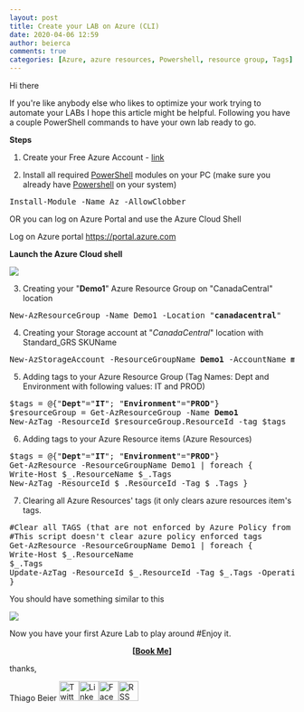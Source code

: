 ```yaml
---
layout: post
title: Create your LAB on Azure (CLI)
date: 2020-04-06 12:59
author: beierca
comments: true
categories: [Azure, azure resources, Powershell, resource group, Tags]
---
```

Hi there

If you're like anybody else who likes to optimize your work trying to automate your LABs I hope this article might be helpful. Following you have a couple PowerShell commands to have your own lab ready to go.

<strong>Steps</strong>

1. Create your Free Azure Account - <a href="https://azure.microsoft.com/en-ca/free/">link</a>

2. Install all required <a href="https://docs.microsoft.com/en-us/powershell/azure/install-az-ps?view=azps-3.7.0">PowerShell</a> modules on your PC (make sure you already have <a href="https://docs.microsoft.com/en-us/powershell/scripting/install/installing-powershell-core-on-windows?view=powershell-7">Powershell</a> on your system)
<pre>Install-Module -Name Az -AllowClobber</pre>
OR you can log on Azure Portal and use the Azure Cloud Shell

Log on Azure portal <a href="https://portal.azure.com">https://portal.azure.com</a>

<strong>Launch the Azure Cloud shell</strong>

<img src="https://thiagobeierblog.blob.core.windows.net/posts/o365/tips/120.png" />

3. Creating your "<strong>Demo1</strong>" Azure Resource Group on "CanadaCentral" location
<pre>New-AzResourceGroup -Name Demo1 -Location "<strong>canadacentral</strong>"</pre>
4. Creating your Storage account at "<em>CanadaCentral</em>" location with Standard_GRS SKUName
<pre>New-AzStorageAccount -ResourceGroupName <strong>Demo1</strong> -AccountName <strong>mystorageaccount01001</strong> -Location <strong>canadacentral</strong> -SkuName Standard_GRS</pre>
5. Adding tags to your Azure Resource Group (Tag Names: Dept and Environment with following values: IT and PROD)
<pre>$tags = @{"<strong>Dept</strong>"="<strong>IT</strong>"; "<strong>Environment</strong>"="<strong>PROD</strong>"}
$resourceGroup = Get-AzResourceGroup -Name <strong>Demo1</strong>
New-AzTag -ResourceId $resourceGroup.ResourceId -tag $tags</pre>
6. Adding tags to your Azure Resource items (Azure Resources)
<pre>$tags = @{"<strong>Dept</strong>"="<strong>IT</strong>"; "<strong>Environment</strong>"="<strong>PROD</strong>"}
Get-AzResource -ResourceGroupName Demo1 | foreach { 
Write-Host $_.ResourceName $_.Tags 
New-AzTag -ResourceId $_.ResourceId -Tag $_.Tags }</pre>
7. Clearing all Azure Resources' tags (it only clears azure resources item's tags.
<pre>#Clear all TAGS (that are not enforced by Azure Policy from a Azure Resource Item)
#This script doesn't clear azure policy enforced tags 
Get-AzResource -ResourceGroupName Demo1 | foreach {
Write-Host $_.ResourceName
$_.Tags
Update-AzTag -ResourceId $_.ResourceId -Tag $_.Tags -Operation Delete
}</pre>
You should have something similar to this

<img src="https://thiagobeierblog.blob.core.windows.net/posts/o365/tips/141.png" />

Now you have your first Azure Lab to play around #Enjoy it.
<p style="text-align:center;"><strong>[<a href="https://thiagobeier.youcanbook.me/">Book Me</a>]</strong></p>
thanks,

Thiago Beier
<a href="https://twitter.com/thiagobeier"><img title="Twitter" src="https://socialmediawidgets.files.wordpress.com/2014/03/twitter1.png" alt="Twitter" width="35" height="35" /></a><a href="https://www.linkedin.com/in/tbeier/"><img title="LinkedIn" src="https://socialmediawidgets.files.wordpress.com/2014/03/linkedin1.png" alt="LinkedIn" width="35" height="35" /></a><a href="https://www.facebook.com/TheBeier/"><img title="Facebook" src="https://socialmediawidgets.files.wordpress.com/2014/03/facebook1.png" alt="Facebook" width="35" height="35" /></a><a href="https://thiagobeier.wordpress.com/feed/"><img title="RSS" src="https://socialmediawidgets.files.wordpress.com/2014/03/rss1.png" alt="RSS" width="35" height="35" /></a>

